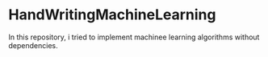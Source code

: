 # HandWritingMachineLearning  
In this repository, i tried to implement machinee learning algorithms without dependencies.
